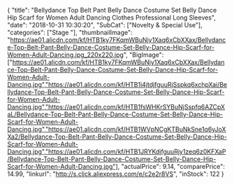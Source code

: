 {
	"title": "Bellydance Top Belt Pant Belly Dance Costume Set Belly Dance Hip Scarf for Women Adult Dancing Clothes Professional Long Sleeves",
	"date": "2018-10-31 10:30:20",
	"SubCat": ["Novelty & Special Use"],
	"categories": ["Stage "],
	"thumbnailImage": "https://ae01.alicdn.com/kf/HTB1ky7FKqmWBuNjy1Xaq6xCbXXax/Bellydance-Top-Belt-Pant-Belly-Dance-Costume-Set-Belly-Dance-Hip-Scarf-for-Women-Adult-Dancing.jpg_220x220.jpg",
	"BigImage": ["https://ae01.alicdn.com/kf/HTB1ky7FKqmWBuNjy1Xaq6xCbXXax/Bellydance-Top-Belt-Pant-Belly-Dance-Costume-Set-Belly-Dance-Hip-Scarf-for-Women-Adult-Dancing.jpg","https://ae01.alicdn.com/kf/HTB1i4jtdjfguuRjSspkq6xchpXai/Bellydance-Top-Belt-Pant-Belly-Dance-Costume-Set-Belly-Dance-Hip-Scarf-for-Women-Adult-Dancing.jpg","https://ae01.alicdn.com/kf/HTB1fsWHKrSYBuNjSspfq6AZCpXaL/Bellydance-Top-Belt-Pant-Belly-Dance-Costume-Set-Belly-Dance-Hip-Scarf-for-Women-Adult-Dancing.jpg","https://ae01.alicdn.com/kf/HTB1WVpNCgKTBuNkSne1q6yJoXXa2/Bellydance-Top-Belt-Pant-Belly-Dance-Costume-Set-Belly-Dance-Hip-Scarf-for-Women-Adult-Dancing.jpg","https://ae01.alicdn.com/kf/HTB1JRYKdjfguuRjy1zeq6z0KFXaP/Bellydance-Top-Belt-Pant-Belly-Dance-Costume-Set-Belly-Dance-Hip-Scarf-for-Women-Adult-Dancing.jpg"],
	"actualPrice": 9.14,
	"comparePrice": 14.99,
	"linkurl": "http://s.click.aliexpress.com/e/c2e2r8VS",
	"inStock": 122
}
